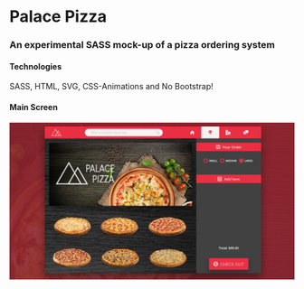 # Palace Pizza
### An experimental SASS mock-up of a pizza ordering system
#### Technologies
SASS, HTML, SVG, CSS-Animations and No Bootstrap!
#### Main Screen
![Screenshot](screenshot.png) 
